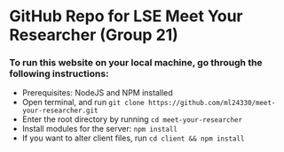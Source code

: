 # GitHub Repo for LSE Meet Your Researcher (Group 21)

### To run this website on your local machine, go through the following instructions:

* Prerequisites: NodeJS and NPM installed
* Open terminal, and run ```git clone https://github.com/ml24330/meet-your-researcher.git```
* Enter the root directory by running ```cd meet-your-researcher```
* Install modules for the server: ```npm install```
* If you want to alter client files, run ```cd client && npm install```
